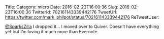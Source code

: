 Title: 
Category: micro
Date: 2016-02-23T16:00:36
Slug: 2016-02-23T16:00:36
TwitterId: 702161143339442176
TweetUrl: https://twitter.com/mark_philpot/status/702161143339442176
ReTweetUser: 

[@SparksZilla](https://twitter.com/SparksZilla) I dropped it... I moved over to Quiver. Doesn’t have everything yet but I’m loving it much more than Evernote